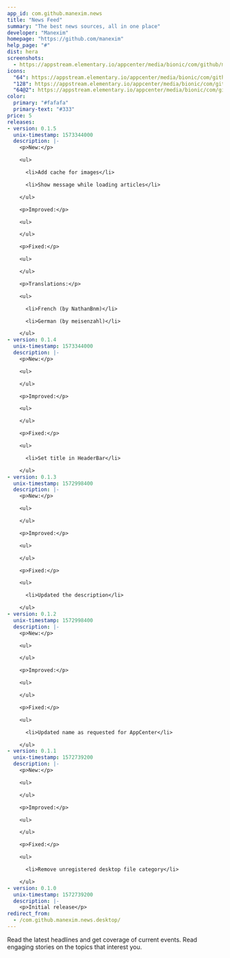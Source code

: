 ```yaml
---
app_id: com.github.manexim.news
title: "News Feed"
summary: "The best news sources, all in one place"
developer: "Manexim"
homepage: "https://github.com/manexim"
help_page: "#"
dist: hera
screenshots:
  - https://appstream.elementary.io/appcenter/media/bionic/com/github/manexim.news/C3E4286A3C0CEB99CBBFA79538830EBB/screenshots/image-1_orig.png
icons:
  "64": https://appstream.elementary.io/appcenter/media/bionic/com/github/manexim.news/C3E4286A3C0CEB99CBBFA79538830EBB/icons/64x64/com.github.manexim.news_com.github.manexim.news.png
  "128": https://appstream.elementary.io/appcenter/media/bionic/com/github/manexim.news/C3E4286A3C0CEB99CBBFA79538830EBB/icons/128x128/com.github.manexim.news_com.github.manexim.news.png
  "64@2": https://appstream.elementary.io/appcenter/media/bionic/com/github/manexim.news/C3E4286A3C0CEB99CBBFA79538830EBB/icons/64x64@2/com.github.manexim.news_com.github.manexim.news.png
color:
  primary: "#fafafa"
  primary-text: "#333"
price: 5
releases:
- version: 0.1.5
  unix-timestamp: 1573344000
  description: |-
    <p>New:</p>

    <ul>

      <li>Add cache for images</li>

      <li>Show message while loading articles</li>

    </ul>

    <p>Improved:</p>

    <ul>

    </ul>

    <p>Fixed:</p>

    <ul>

    </ul>

    <p>Translations:</p>

    <ul>

      <li>French (by NathanBnm)</li>

      <li>German (by meisenzahl)</li>

    </ul>
- version: 0.1.4
  unix-timestamp: 1573344000
  description: |-
    <p>New:</p>

    <ul>

    </ul>

    <p>Improved:</p>

    <ul>

    </ul>

    <p>Fixed:</p>

    <ul>

      <li>Set title in HeaderBar</li>

    </ul>
- version: 0.1.3
  unix-timestamp: 1572998400
  description: |-
    <p>New:</p>

    <ul>

    </ul>

    <p>Improved:</p>

    <ul>

    </ul>

    <p>Fixed:</p>

    <ul>

      <li>Updated the description</li>

    </ul>
- version: 0.1.2
  unix-timestamp: 1572998400
  description: |-
    <p>New:</p>

    <ul>

    </ul>

    <p>Improved:</p>

    <ul>

    </ul>

    <p>Fixed:</p>

    <ul>

      <li>Updated name as requested for AppCenter</li>

    </ul>
- version: 0.1.1
  unix-timestamp: 1572739200
  description: |-
    <p>New:</p>

    <ul>

    </ul>

    <p>Improved:</p>

    <ul>

    </ul>

    <p>Fixed:</p>

    <ul>

      <li>Remove unregistered desktop file category</li>

    </ul>
- version: 0.1.0
  unix-timestamp: 1572739200
  description: |-
    <p>Initial release</p>
redirect_from:
  - /com.github.manexim.news.desktop/
---
```


<p>Read the latest headlines and get coverage of current events. Read engaging stories on the topics that interest you.</p>